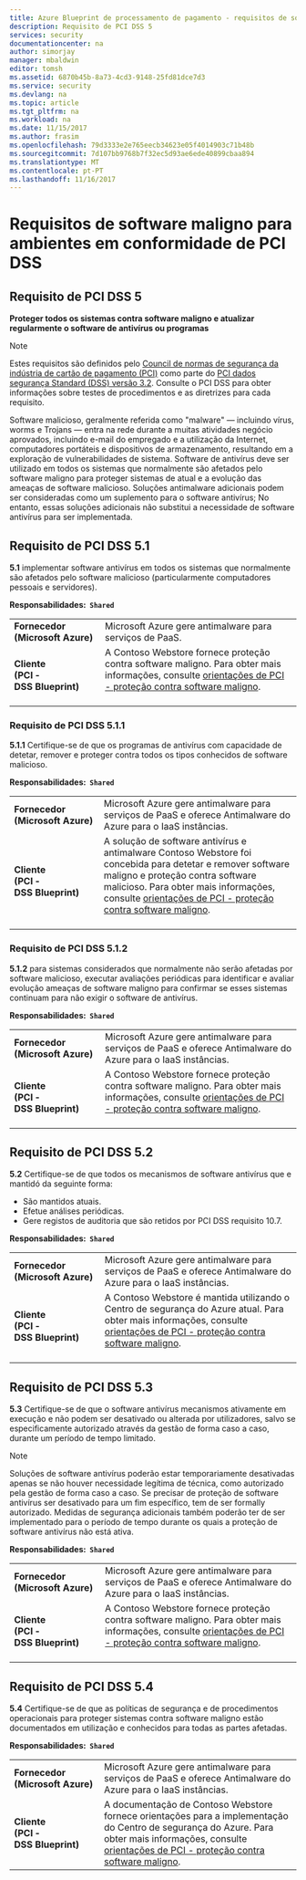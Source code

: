 ```yaml
---
title: Azure Blueprint de processamento de pagamento - requisitos de software maligno
description: Requisito de PCI DSS 5
services: security
documentationcenter: na
author: simorjay
manager: mbaldwin
editor: tomsh
ms.assetid: 6870b45b-8a73-4cd3-9148-25fd81dce7d3
ms.service: security
ms.devlang: na
ms.topic: article
ms.tgt_pltfrm: na
ms.workload: na
ms.date: 11/15/2017
ms.author: frasim
ms.openlocfilehash: 79d3333e2e765eecb34623e05f4014903c71b48b
ms.sourcegitcommit: 7d107bb9768b7f32ec5d93ae6ede40899cbaa894
ms.translationtype: MT
ms.contentlocale: pt-PT
ms.lasthandoff: 11/16/2017
---
```

# <a name="malware-requirements-for-pci-dss-compliant-environments"></a>Requisitos de software maligno para ambientes em conformidade de PCI DSS 
## <a name="pci-dss-requirement-5"></a>Requisito de PCI DSS 5

**Proteger todos os sistemas contra software maligno e atualizar regularmente o software de antivírus ou programas**  

> [!NOTE]
> Estes requisitos são definidos pelo [Council de normas de segurança da indústria de cartão de pagamento (PCI)](https://www.pcisecuritystandards.org/pci_security/) como parte do [PCI dados segurança Standard (DSS) versão 3.2](https://www.pcisecuritystandards.org/document_library?category=pcidss&document=pci_dss). Consulte o PCI DSS para obter informações sobre testes de procedimentos e as diretrizes para cada requisito.

Software malicioso, geralmente referida como "malware" — incluindo vírus, worms e Trojans — entra na rede durante a muitas atividades negócio aprovados, incluindo e-mail do empregado e a utilização da Internet, computadores portáteis e dispositivos de armazenamento, resultando em a exploração de vulnerabilidades de sistema. Software de antivírus deve ser utilizado em todos os sistemas que normalmente são afetados pelo software maligno para proteger sistemas de atual e a evolução das ameaças de software malicioso. Soluções antimalware adicionais podem ser consideradas como um suplemento para o software antivírus; No entanto, essas soluções adicionais não substitui a necessidade de software antivírus para ser implementada.

## <a name="pci-dss-requirement-51"></a>Requisito de PCI DSS 5.1

**5.1** implementar software antivírus em todos os sistemas que normalmente são afetados pelo software malicioso (particularmente computadores pessoais e servidores).

**Responsabilidades:&nbsp;&nbsp;`Shared`**

|||
|---|---|
| **Fornecedor<br />(Microsoft&nbsp;Azure)** | Microsoft Azure gere antimalware para serviços de PaaS. |
| **Cliente<br />(PCI &#8209; DSS&nbsp;Blueprint)** | A Contoso Webstore fornece proteção contra software maligno. Para obter mais informações, consulte [orientações de PCI - proteção contra software maligno](payment-processing-blueprint.md#security-and-malware-protection).<br /><br />|



### <a name="pci-dss-requirement-511"></a>Requisito de PCI DSS 5.1.1

**5.1.1** Certifique-se de que os programas de antivírus com capacidade de detetar, remover e proteger contra todos os tipos conhecidos de software malicioso.

**Responsabilidades:&nbsp;&nbsp;`Shared`**

|||
|---|---|
| **Fornecedor<br />(Microsoft&nbsp;Azure)** | Microsoft Azure gere antimalware para serviços de PaaS e oferece Antimalware do Azure para o IaaS instâncias. |
| **Cliente<br />(PCI &#8209; DSS&nbsp;Blueprint)** | A solução de software antivírus e antimalware Contoso Webstore foi concebida para detetar e remover software maligno e proteção contra software malicioso. Para obter mais informações, consulte [orientações de PCI - proteção contra software maligno](payment-processing-blueprint.md#security-and-malware-protection).<br /><br />|



### <a name="pci-dss-requirement-512"></a>Requisito de PCI DSS 5.1.2

**5.1.2** para sistemas considerados que normalmente não serão afetadas por software malicioso, executar avaliações periódicas para identificar e avaliar evolução ameaças de software maligno para confirmar se esses sistemas continuam para não exigir o software de antivírus.

**Responsabilidades:&nbsp;&nbsp;`Shared`**

|||
|---|---|
| **Fornecedor<br />(Microsoft&nbsp;Azure)** | Microsoft Azure gere antimalware para serviços de PaaS e oferece Antimalware do Azure para o IaaS instâncias. |
| **Cliente<br />(PCI &#8209; DSS&nbsp;Blueprint)** | A Contoso Webstore fornece proteção contra software maligno. Para obter mais informações, consulte [orientações de PCI - proteção contra software maligno](payment-processing-blueprint.md#security-and-malware-protection).<br /><br />|



## <a name="pci-dss-requirement-52"></a>Requisito de PCI DSS 5.2

**5.2** Certifique-se de que todos os mecanismos de software antivírus que e mantidó da seguinte forma:
- São mantidos atuais.
- Efetue análises periódicas.
- Gere registos de auditoria que são retidos por PCI DSS requisito 10.7.

**Responsabilidades:&nbsp;&nbsp;`Shared`**

|||
|---|---|
| **Fornecedor<br />(Microsoft&nbsp;Azure)** | Microsoft Azure gere antimalware para serviços de PaaS e oferece Antimalware do Azure para o IaaS instâncias. |
| **Cliente<br />(PCI &#8209; DSS&nbsp;Blueprint)** | A Contoso Webstore é mantida utilizando o Centro de segurança do Azure atual. Para obter mais informações, consulte [orientações de PCI - proteção contra software maligno](payment-processing-blueprint.md#security-and-malware-protection).<br /><br />|



## <a name="pci-dss-requirement-53"></a>Requisito de PCI DSS 5.3

**5.3** Certifique-se de que o software antivírus mecanismos ativamente em execução e não podem ser desativado ou alterada por utilizadores, salvo se especificamente autorizado através da gestão de forma caso a caso, durante um período de tempo limitado. 

> [!NOTE]
> Soluções de software antivírus poderão estar temporariamente desativadas apenas se não houver necessidade legítima de técnica, como autorizado pela gestão de forma caso a caso. Se precisar de proteção de software antivírus ser desativado para um fim específico, tem de ser formally autorizado. Medidas de segurança adicionais também poderão ter de ser implementado para o período de tempo durante os quais a proteção de software antivírus não está ativa.

**Responsabilidades:&nbsp;&nbsp;`Shared`**

|||
|---|---|
| **Fornecedor<br />(Microsoft&nbsp;Azure)** | Microsoft Azure gere antimalware para serviços de PaaS e oferece Antimalware do Azure para o IaaS instâncias. |
| **Cliente<br />(PCI &#8209; DSS&nbsp;Blueprint)** | A Contoso Webstore fornece proteção contra software maligno. Para obter mais informações, consulte [orientações de PCI - proteção contra software maligno](payment-processing-blueprint.md#security-and-malware-protection).<br /><br />|



## <a name="pci-dss-requirement-54"></a>Requisito de PCI DSS 5.4

**5.4** Certifique-se de que as políticas de segurança e de procedimentos operacionais para proteger sistemas contra software maligno estão documentados em utilização e conhecidos para todas as partes afetadas.

**Responsabilidades:&nbsp;&nbsp;`Shared`**

|||
|---|---|
| **Fornecedor<br />(Microsoft&nbsp;Azure)** | Microsoft Azure gere antimalware para serviços de PaaS e oferece Antimalware do Azure para o IaaS instâncias. |
| **Cliente<br />(PCI &#8209; DSS&nbsp;Blueprint)** | A documentação de Contoso Webstore fornece orientações para a implementação do Centro de segurança do Azure. Para obter mais informações, consulte [orientações de PCI - proteção contra software maligno](payment-processing-blueprint.md#security-and-malware-protection).|




